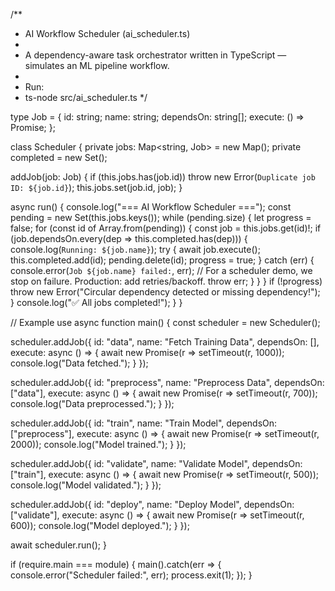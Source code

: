 /**
 * AI Workflow Scheduler (ai_scheduler.ts)
 *
 * A dependency-aware task orchestrator written in TypeScript — simulates an ML pipeline workflow.
 *
 * Run:
 *   ts-node src/ai_scheduler.ts
 */

type Job = {
  id: string;
  name: string;
  dependsOn: string[];
  execute: () => Promise<void>;
};

class Scheduler {
  private jobs: Map<string, Job> = new Map();
  private completed = new Set<string>();

  addJob(job: Job) {
    if (this.jobs.has(job.id)) throw new Error(`Duplicate job ID: ${job.id}`);
    this.jobs.set(job.id, job);
  }

  async run() {
    console.log("=== AI Workflow Scheduler ===");
    const pending = new Set(this.jobs.keys());
    while (pending.size) {
      let progress = false;
      for (const id of Array.from(pending)) {
        const job = this.jobs.get(id)!;
        if (job.dependsOn.every(dep => this.completed.has(dep))) {
          console.log(`Running: ${job.name}`);
          try {
            await job.execute();
            this.completed.add(id);
            pending.delete(id);
            progress = true;
          } catch (err) {
            console.error(`Job ${job.name} failed:`, err);
            // For a scheduler demo, we stop on failure. Production: add retries/backoff.
            throw err;
          }
        }
      }
      if (!progress) throw new Error("Circular dependency detected or missing dependency!");
    }
    console.log("✅ All jobs completed!");
  }
}

// Example use
async function main() {
  const scheduler = new Scheduler();

  scheduler.addJob({
    id: "data",
    name: "Fetch Training Data",
    dependsOn: [],
    execute: async () => {
      await new Promise(r => setTimeout(r, 1000));
      console.log("Data fetched.");
    }
  });

  scheduler.addJob({
    id: "preprocess",
    name: "Preprocess Data",
    dependsOn: ["data"],
    execute: async () => {
      await new Promise(r => setTimeout(r, 700));
      console.log("Data preprocessed.");
    }
  });

  scheduler.addJob({
    id: "train",
    name: "Train Model",
    dependsOn: ["preprocess"],
    execute: async () => {
      await new Promise(r => setTimeout(r, 2000));
      console.log("Model trained.");
    }
  });

  scheduler.addJob({
    id: "validate",
    name: "Validate Model",
    dependsOn: ["train"],
    execute: async () => {
      await new Promise(r => setTimeout(r, 500));
      console.log("Model validated.");
    }
  });

  scheduler.addJob({
    id: "deploy",
    name: "Deploy Model",
    dependsOn: ["validate"],
    execute: async () => {
      await new Promise(r => setTimeout(r, 600));
      console.log("Model deployed.");
    }
  });

  await scheduler.run();
}

if (require.main === module) {
  main().catch(err => {
    console.error("Scheduler failed:", err);
    process.exit(1);
  });
}
